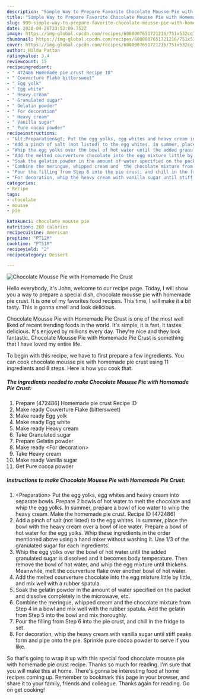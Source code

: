 ```yaml
---
description: "Simple Way to Prepare Favorite Chocolate Mousse Pie with Homemade Pie Crust"
title: "Simple Way to Prepare Favorite Chocolate Mousse Pie with Homemade Pie Crust"
slug: 999-simple-way-to-prepare-favorite-chocolate-mousse-pie-with-homemade-pie-crust
date: 2020-04-26T23:52:09.752Z
image: https://img-global.cpcdn.com/recipes/6080007651721216/751x532cq70/chocolate-mousse-pie-with-homemade-pie-crust-recipe-main-photo.jpg
thumbnail: https://img-global.cpcdn.com/recipes/6080007651721216/751x532cq70/chocolate-mousse-pie-with-homemade-pie-crust-recipe-main-photo.jpg
cover: https://img-global.cpcdn.com/recipes/6080007651721216/751x532cq70/chocolate-mousse-pie-with-homemade-pie-crust-recipe-main-photo.jpg
author: Hilda Patton
ratingvalue: 3.4
reviewcount: 15
recipeingredient:
- " 472486 Homemade pie crust Recipe ID"
- " Couverture Flake bittersweet"
- " Egg yolk"
- " Egg white"
- " Heavy cream"
- " Granulated sugar"
- " Gelatin powder"
- " For decoration"
- " Heavy cream"
- " Vanilla sugar"
- " Pure cocoa powder"
recipeinstructions:
- "&lt;Preparation&gt; Put the egg yolks, egg whites and heavy cream into separate bowls. Prepare 2 bowls of hot water to melt the chocolate and whip the egg yolks. In summer, prepare a bowl of ice water to whip the heavy cream. Make the homemade pie crust. Recipe ID [472486]"
- "Add a pinch of salt (not listed) to the egg whites. In summer, place the bowl with the heavy cream over a bowl of ice water. Prepare a bowl of hot water for the egg yolks. Whip these ingredients  in the order mentioned above using a hand mixer without washing it. Use 1/3 of the granulated sugar for each ingredients."
- "Whip the egg yolks over the bowl of hot water until the added granulated sugar is dissolved and it becomes body temperature. Then remove the bowl of hot water, and whip the egg mixture until thickens. Meanwhile, melt the courverture flake over another bowl of hot water."
- "Add the melted courverture chocolate into the egg mixture little by little, and mix well with a rubber spatula."
- "Soak the gelatin powder in the amount of water specified on the packet and dissolve completely in the microwave, etc."
- "Combine the meringue, whipped cream and  the chocolate mixture from Step 4 in a bowl and mix well with the rubber spatula. Add the gelatin from Step 5 into the bowl and mix thoroughly."
- "Pour the filling from Step 6 into the pie crust, and chill in the fridge to set."
- "For decoration, whip the heavy cream with vanilla sugar until stiff peaks form and pipe onto the pie. Sprinkle pure cocoa powder to serve if you like."
categories:
- Recipe
tags:
- chocolate
- mousse
- pie

katakunci: chocolate mousse pie 
nutrition: 268 calories
recipecuisine: American
preptime: "PT12M"
cooktime: "PT51M"
recipeyield: "2"
recipecategory: Dessert

---
```



![Chocolate Mousse Pie with Homemade Pie Crust](https://img-global.cpcdn.com/recipes/6080007651721216/751x532cq70/chocolate-mousse-pie-with-homemade-pie-crust-recipe-main-photo.jpg)

Hello everybody, it's John, welcome to our recipe page. Today, I will show you a way to prepare a special dish, chocolate mousse pie with homemade pie crust. It is one of my favorites food recipes. This time, I will make it a bit tasty. This is gonna smell and look delicious.



Chocolate Mousse Pie with Homemade Pie Crust is one of the most well liked of recent trending foods in the world. It's simple, it is fast, it tastes delicious. It's enjoyed by millions every day. They're nice and they look fantastic. Chocolate Mousse Pie with Homemade Pie Crust is something that I have loved my entire life.


To begin with this recipe, we have to first prepare a few ingredients. You can cook chocolate mousse pie with homemade pie crust using 11 ingredients and 8 steps. Here is how you cook that.

<!--inarticleads1-->

##### The ingredients needed to make Chocolate Mousse Pie with Homemade Pie Crust:

1. Prepare  [472486] Homemade pie crust Recipe ID
1. Make ready  Couverture Flake (bittersweet)
1. Make ready  Egg yolk
1. Make ready  Egg white
1. Make ready  Heavy cream
1. Take  Granulated sugar
1. Prepare  Gelatin powder
1. Make ready  &lt;For decoration&gt;
1. Take  Heavy cream
1. Make ready  Vanilla sugar
1. Get  Pure cocoa powder




<!--inarticleads2-->

##### Instructions to make Chocolate Mousse Pie with Homemade Pie Crust:

1. &lt;Preparation&gt; Put the egg yolks, egg whites and heavy cream into separate bowls. Prepare 2 bowls of hot water to melt the chocolate and whip the egg yolks. In summer, prepare a bowl of ice water to whip the heavy cream. Make the homemade pie crust. Recipe ID [472486]
1. Add a pinch of salt (not listed) to the egg whites. In summer, place the bowl with the heavy cream over a bowl of ice water. Prepare a bowl of hot water for the egg yolks. Whip these ingredients  in the order mentioned above using a hand mixer without washing it. Use 1/3 of the granulated sugar for each ingredients.
1. Whip the egg yolks over the bowl of hot water until the added granulated sugar is dissolved and it becomes body temperature. Then remove the bowl of hot water, and whip the egg mixture until thickens. Meanwhile, melt the courverture flake over another bowl of hot water.
1. Add the melted courverture chocolate into the egg mixture little by little, and mix well with a rubber spatula.
1. Soak the gelatin powder in the amount of water specified on the packet and dissolve completely in the microwave, etc.
1. Combine the meringue, whipped cream and  the chocolate mixture from Step 4 in a bowl and mix well with the rubber spatula. Add the gelatin from Step 5 into the bowl and mix thoroughly.
1. Pour the filling from Step 6 into the pie crust, and chill in the fridge to set.
1. For decoration, whip the heavy cream with vanilla sugar until stiff peaks form and pipe onto the pie. Sprinkle pure cocoa powder to serve if you like.




So that's going to wrap it up with this special food chocolate mousse pie with homemade pie crust recipe. Thanks so much for reading. I'm sure that you will make this at home. There's gonna be interesting food at home recipes coming up. Remember to bookmark this page in your browser, and share it to your family, friends and colleague. Thanks again for reading. Go on get cooking!
